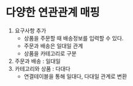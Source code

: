 # 다양한 연관관계 매핑

1. 요구사항 추가
    - 상품을 주문할 때 배송정보를 입력할 수 있다.
    - 주문과 배송은 일대일 관계
    - 상품을 카테고리로 구분
2. 주문과 배송 : 일대일
3. 카테고리와 상품 : 다대다
    - 연결테이블을 통해 일대다, 다대일 관계로 변환
    

